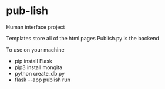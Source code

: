 # pub-lish
Human interface project

Templates store all of the html pages
Publish.py is the backend

To use on your machine 
- pip install Flask
- pip3 install mongita
- python create_db.py
- flask --app publish run
